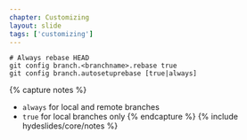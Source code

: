 ```yaml
---
chapter: Customizing
layout: slide
tags: ['customizing']
---
```


	# Always rebase HEAD 
	git config branch.<branchname>.rebase true
	git config branch.autosetuprebase [true|always]

{% capture notes %}
* `always` for local and remote branches
* `true` for local branches only
{% endcapture %}
{% include hydeslides/core/notes %}